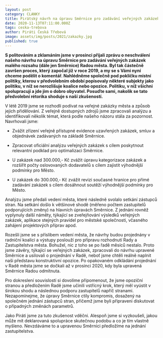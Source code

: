 ```yaml
---
layout: post
category: CLANKY
title: Pirátský návrh na úpravu Směrnice pro zadávání veřejných zakázek malého rozsahu byl odmítnut
date: 2020-11-13T07:11:00.000Z
tags: ceska-trebova
author: Piráti Česká Třebová
image: assets/img/posts/2021/zakazky.jpg
published: true
---
```

**S politováním a zklamáním jsme v prosinci přijali zprávu o neschválení našeho návrhu na úpravu Směrnice pro zadávání veřejných zakázek malého rozsahu (dále jen Směrnice) Radou města. Byl tak částečně završen proces, který započal již v roce 2019, a my se s Vámi nyní chceme podělit o komentář. Nahlédněme společně pod pokličku místní politiky, kterou v předvolebním období popisovaly některé subjekty jako politiku, v níž se nerozlišuje koalice nebo opozice. Politiku, v níž všichni spolupracují a jde jim o dobro obyvatel. Posuďte sami, nakolik se tato předvolební rétorika shoduje s naší zkušeností.**

V létě 2019 jsme se rozhodli podívat na veřejné zakázky města a způsob jejich přidělování. Z veřejně dostupných zdrojů jsme zpracovali analýzu a identifikovali několik témat, která podle našeho názoru stála za pozornost. Navrhovali jsme:

-   Zvážit zřízení veřejně přístupné evidence uzavřených zakázek, smluv a objednávek zadávaných na základě Směrnice.
    
-   Zpracovat oficiální analýzu veřejných zakázek s cílem poskytnout relevantní podklad pro optimalizaci Směrnice.
    
-   U zakázek nad 300.000,- Kč zvážit úpravu kategorizace zakázek a rozšířit počty oslovovaných dodavatelů s cílem zajistit výhodnější podmínky pro Město.
    
-   U zakázek do 300.000,- Kč zvážit revizi současné hranice pro přímé zadávání zakázek s cílem dosáhnout soutěží výhodnější podmínky pro Město.
    

Analýzu jsme předali vedení města, které následně svolalo setkání zástupců stran. Na setkání došlo k většinové shodě (měřeno počtem zastupitelů podporujících změny) na hlavních úpravách Směrnice. Z jednání rovněž vyplynuly další náměty, týkající se zveřejňování výsledků veřejných zakázek, aplikace stejných pravidel pro městské společnosti, včasného zahájení projektových příprav apod.

Rozešli jsme se s příslibem vedení města, že návrhy budou projednány v radniční koalici a výstupy poslouží pro přípravu rozhodnutí Rady a Zastupitelstva města. Bohužel, nic z toho se po řadě měsíců nestalo. Proto jsme závěry, týkající se veřejných zakázek, zpracovali do návrhu upravené Směrnice a usilovali o projednání v Radě, neboť jsme chtěli reálně naplnit naši představu konstruktivní opozice. Po opakovaném odkládání projednání v Radě města jsme se dočkali až v prosinci 2020, kdy byla upravená Směrnice Radou odmítnuta.

Pro dokreslení souvislostí si dovolíme připomenout, že jsme opoziční stranou a předložením Radě jsme učinili vstřícný krok, který měl vyústit v širokou shodu a následnou podporu zastupitelů napříč stranami. Nezapomínejme, že úpravy Směrnice ctily kompromis, dosažený na společném jednání zástupců stran, přičemž jsme byli připraveni diskutovat o případných změnách parametrů.

Jako Piráti jsme za tuto zkušenost vděčni. Alespoň jsme si vyzkoušeli, jakou může mít deklarovaná spolupráce skutečnou podobu a co je tím vlastně myšleno. Nevzdáváme to a upravenou Směrnici předložíme na jednání zastupitelstva.
